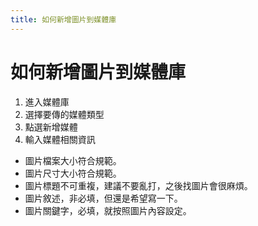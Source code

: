 ```yaml
---
title: 如何新增圖片到媒體庫
---
```


# 如何新增圖片到媒體庫

<!-- TODO 補圖片 -->

1. 進入媒體庫
2. 選擇要傳的媒體類型
3. 點選新增媒體
4. 輸入媒體相關資訊

-   圖片檔案大小符合規範。
-   圖片尺寸大小符合規範。
-   圖片標題不可重複，建議不要亂打，之後找圖片會很麻煩。
-   圖片敘述，非必填，但還是希望寫一下。
-   圖片關鍵字，必填，就按照圖片內容設定。
